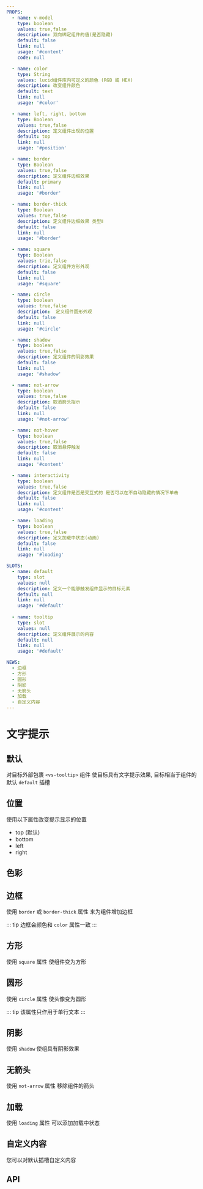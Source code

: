 ```yaml
---
PROPS:
  - name: v-model
    type: boolean
    values: true,false
    description: 双向绑定组件的值(是否隐藏)
    default: false
    link: null
    usage: '#content'
    code: null

  - name: color
    type: String
    values: lucid组件库内可定义的颜色 (RGB 或 HEX)
    description: 改变组件颜色
    default: text
    link: null
    usage: '#color'

  - name: left, right, bottom
    type: Boolean
    values: true,false
    description: 定义组件出现的位置
    default: top
    link: null
    usage: '#position'

  - name: border
    type: Boolean
    values: true,false
    description: 定义组件边框效果
    default: primary
    link: null
    usage: '#border'

  - name: border-thick
    type: Boolean
    values: true,false
    description: 定义组件边框效果 类型Ⅱ
    default: false
    link: null
    usage: '#border'

  - name: square
    type: Boolean
    values: trie,false
    description: 定义组件方形外观
    default: false
    link: null
    usage: '#square'

  - name: circle
    type: boolean
    values: true,false
    description:  定义组件圆形外观
    default: false
    link: null
    usage: '#circle'

  - name: shadow
    type: boolean
    values: true,false
    description: 定义组件的阴影效果
    default: false
    link: null
    usage: '#shadow'

  - name: not-arrow
    type: boolean
    values: true,false
    description: 取消箭头指示
    default: false
    link: null
    usage: '#not-arrow'

  - name: not-hover
    type: boolean
    values: true,false
    description: 取消悬停触发
    default: false
    link: null
    usage: '#content'

  - name: interactivity
    type: boolean
    values: true,false
    description: 定义组件是否是交互式的 是否可以在不自动隐藏的情况下单击
    default: false
    link: null
    usage: '#content'

  - name: loading
    type: boolean
    values: true,false
    description: 定义加载中状态(动画)
    default: false
    link: null
    usage: '#loading'

SLOTS:
  - name: default
    type: slot
    values: null
    description: 定义一个能够触发组件显示的目标元素
    default: null
    link: null
    usage: '#default'
    
  - name: tooltip
    type: slot
    values: null
    description: 定义组件展示的内容
    default: null
    link: null
    usage: '#default'

NEWS:
  - 边框
  - 方形
  - 圆形
  - 阴影
  - 无箭头
  - 加载
  - 自定义内容
---
```


# 文字提示

<card>

## 默认

对目标外部包裹 `<vs-tooltip>` 组件 使目标具有文字提示效果, 目标相当于组件的默认 `default` 插槽

<template v-slot:example>
  <tooltip-default />
</template>

<template v-slot:template>

  ```html{3-10}
    <template>
      <div class="center">
        <vs-tooltip>
          <vs-button flat>
            将光标移到此处
          </vs-button>
          <template #tooltip>
            这是一个精美的按钮
          </template>
        </vs-tooltip>
      </div>
    </template>
  ```

</template>

</card>

<card>

## 位置

使用以下属性改变提示显示的位置

- top (默认)
- bottom
- left
- right

<template v-slot:example>
  <tooltip-position />
</template>

<template v-slot:template>

  ```html{3}
    <template>
      <div class="center">
        <vs-tooltip left>
          <vs-button border>
            左侧
          </vs-button>
          <template #tooltip>
            这是一个精美的按钮
          </template>
        </vs-tooltip>
        <vs-tooltip>
          <vs-button border>
            顶部
          </vs-button>
          <template #tooltip>
            这是一个精美的按钮
          </template>
        </vs-tooltip>
        <vs-tooltip bottom>
          <vs-button border>
            底部
          </vs-button>
          <template #tooltip>
            这是一个精美的按钮
          </template>
        </vs-tooltip>
        <vs-tooltip right>
          <vs-button border>
            右侧
          </vs-button>
          <template #tooltip>
            这是一个精美的按钮
          </template>
        </vs-tooltip>
      </div>
    </template>
  ```

</template>

</card>

<card>

## 色彩

<coloren />

<template v-slot:example>
  <tooltip-color />
</template>

<template v-slot:template>

  ```html{11}
    <template>
      <div class="center">
        <vs-tooltip>
          <vs-button shadow>
            Default
          </vs-button>
          <template #tooltip>
            This is a beautiful button
          </template>
        </vs-tooltip>
        <vs-tooltip primary>
          <vs-button flat>
            Primary
          </vs-button>
          <template #tooltip>
            This is a beautiful button
          </template>
        </vs-tooltip>
        <vs-tooltip success>
          <vs-button success flat>
            Success
          </vs-button>
          <template #tooltip>
            This is a beautiful button
          </template>
        </vs-tooltip>
        <vs-tooltip danger>
          <vs-button danger flat>
            Danger
          </vs-button>
          <template #tooltip>
            This is a beautiful button
          </template>
        </vs-tooltip>
        <vs-tooltip warn>
          <vs-button warn flat>
            Warning
          </vs-button>
          <template #tooltip>
            This is a beautiful button
          </template>
        </vs-tooltip>
        <vs-tooltip dark>
          <vs-button dark flat>
            Dark
          </vs-button>
          <template #tooltip>
            This is a beautiful button
          </template>
        </vs-tooltip>
        <vs-tooltip color="#7d33ff">
          <vs-button color="#7d33ff" flat>
            HEX
          </vs-button>
          <template #tooltip>
            This is a beautiful button
          </template>
        </vs-tooltip>
        <vs-tooltip color="rgb(59,222,200)">
          <vs-button color="rgb(59,222,200)" flat>
            RGB
          </vs-button>
          <template #tooltip>
            This is a beautiful button
          </template>
        </vs-tooltip>
      </div>
    </template>
  ```

</template>

</card>

<card>

## 边框

使用 `border` 或 `border-thick` 属性 来为组件增加边框

::: tip
边框会颜色和 `color` 属性一致
:::

<template v-slot:example>
  <tooltip-border />
</template>

<template v-slot:template>

  ```html{3,19}
    <template>
      <div class="center">
        <vs-tooltip border>
          <vs-button transparent>
            将光标移到此处
          </vs-button>
          <template #tooltip>
            This is a beautiful button
          </template>
        </vs-tooltip>
        <vs-tooltip danger border>
          <vs-button danger transparent>
            将光标移到此处
          </vs-button>
          <template #tooltip>
            This is a beautiful button
          </template>
        </vs-tooltip>
        <vs-tooltip color="#7d33ff" border-thick>
          <vs-button color="#7d33ff" transparent>
           将光标移到此处
          </vs-button>
          <template #tooltip>
            This is a beautiful button
          </template>
        </vs-tooltip>
      </div>
    </template>
  ```

</template>

</card>

<card>

## 方形

使用 `square` 属性 使组件变为方形

<template v-slot:example>
  <tooltip-square />
</template>

<template v-slot:template>

  ```html{3}
    <template>
      <div class="center">
        <vs-tooltip square>
          <vs-button square flat>
            将光标移到此处
          </vs-button>
          <template #tooltip>
            这是一个精美的按钮
          </template>
        </vs-tooltip>
      </div>
    </template>
  ```

</template>

</card>

<card>

## 圆形

使用 `circle` 属性 使头像变为圆形

::: tip
该属性只作用于单行文本
:::

<template v-slot:example>
  <tooltip-circle />
</template>

<template v-slot:template>

  ```html{3}
    <template>
      <div class="center">
        <vs-tooltip circle>
          <vs-button circle flat>
            将光标移到此处
          </vs-button>
          <template #tooltip>
            这是一个精美的按钮
          </template>
        </vs-tooltip>
      </div>
    </template>
  ```

</template>

</card>

<card>

## 阴影

使用 `shadow` 使组具有阴影效果

<template v-slot:example>
  <tooltip-shadow />
</template>

<template v-slot:template>

  ```html{3}
    <template>
      <div class="center">
        <vs-tooltip shadow>
          <vs-button flat>
            Do hover here
          </vs-button>
          <template #tooltip>
            This is a beautiful button
          </template>
        </vs-tooltip>
      </div>
    </template>
  ```

</template>

</card>


<card>

## 无箭头

使用 `not-arrow` 属性 移除组件的箭头

<template v-slot:example>
  <tooltip-notArrow />
</template>

<template v-slot:template>

  ```html{3}
    <template>
      <div class="center">
        <vs-tooltip not-arrow left>
          <vs-button border>
            左侧 无箭头
          </vs-button>
          <template #tooltip>
            这是一个精美的按钮
          </template>
        </vs-tooltip>
        <vs-tooltip not-arrow>
          <vs-button border>
            顶部 无箭头
          </vs-button>
          <template #tooltip>
            这是一个精美的按钮
          </template>
        </vs-tooltip>
        <vs-tooltip not-arrow bottom>
          <vs-button border>
            底部 无箭头
          </vs-button>
          <template #tooltip>
            这是一个精美的按钮
          </template>
        </vs-tooltip>
        <vs-tooltip not-arrow right>
          <vs-button border>
            右侧 无箭头
          </vs-button>
          <template #tooltip>
            这是一个精美的按钮
          </template>
        </vs-tooltip>
      </div>
    </template>
  ```

</template>

</card>

<card>

## 加载

使用 `loading` 属性 可以添加加载中状态

<template v-slot:example>
  <tooltip-loading />
</template>

<template v-slot:template>

  ```html{3}
    <template>
      <div class="center">
        <vs-tooltip loading>
          <vs-button flat>
            将光标移到此处
          </vs-button>
          <template #tooltip>
            这是一个精美的按钮
          </template>
        </vs-tooltip>
        <vs-tooltip loading>
          <vs-button flat>
            将光标移到此处
          </vs-button>
          <template #tooltip></template>
        </vs-tooltip>
      </div>
    </template>
  ```

</template>

</card>

<card>

## 自定义内容

您可以对默认插槽自定义内容

<template v-slot:example>
  <tooltip-content />
</template>

<template v-slot:template>

  ```html
    <template>
      <div class="center">
        <vs-tooltip>
          <vs-button gradient>
            什么是Lucid?
          </vs-button>
          <template #tooltip>
            <div class="content-tooltip">
              <h4>
                什么是Lucid?
              </h4>
              <p>
                Lucid 是一个基于vue3的 ui组件库
              </p>
            </div>
          </template>
        </vs-tooltip>
        <vs-tooltip bottom shadow not-hover v-model="activeTooltip1">
          <vs-button danger @click="activeTooltip1=!activeTooltip1">
            点击删除用户
          </vs-button>
          <template #tooltip>
            <div class="content-tooltip">
              <h4 class="center">
                确认
              </h4>
              <p>
                确定要删除此用户吗? 删除后数据不可恢复
              </p>
              <footer>
                <vs-button @click="activeTooltip1=false" danger block>
                  删除
                </vs-button>
                <vs-button @click="activeTooltip1=false" transparent dark block>
                  取消
                </vs-button>
              </footer>
            </div>
          </template>
        </vs-tooltip>
        <vs-tooltip shadow interactivity>
          <vs-avatar>
            <img src="/avatars/avatar-5.png" alt="">
          </vs-avatar>
          <template #tooltip>
            <div class="content-tooltip">
              <div class="body">
                <div class="text">
                    已完成任务
                  <span>
                    89
                  </span>
                </div>
                <vs-avatar circle size="80" @click="activeTooltip1=!activeTooltip1">
                  <img src="/avatars/avatar-5.png" alt="">
                </vs-avatar>
                <div class="text">
                    未完成任务
                  <span>
                    8
                  </span>
                </div>
              </div>
              <footer>
                <vs-button circle icon border>
                  <i class='bx bxs-share-alt'></i>
                </vs-button>
                <vs-button circle>
                  发送信息
                </vs-button>
                <vs-button circle icon border>
                  <i class='bx bx-like' ></i>
                </vs-button>
              </footer>
            </div>
          </template>
        </vs-tooltip>
      </div>
    </template>
  ```

</template>

<template v-slot:script>

  ```html{4}
    <script>
      export default {
        data:() => ({
          activeTooltip1: false
        })
      }
    </script>
  ```

</template>

<template v-slot:style>

  ```stylus
    <style lang="stylus">
      getColor(colorx, alpha = 1)
          unquote("rgba(var(--vs-"+colorx+"), "+alpha+")")
      getVar(var)
          unquote("var(--vs-"+var+")")

      .content-tooltip
        .body
          display flex
          align-items flex-start
          justify-content center
          .vs-avatar-content
            margin-top -30px
            border 3px solid getVar('theme-layout')
            box-shadow 0px 4px 15px 0px rgba(0,0,0,.1)
          .text
            display flex
            align-items center
            justify-content center
            flex-direction column
            font-size .55rem
            padding 10px
            font-weight normal
            span
              font-weight bold
              font-size .7rem
        footer
          display flex
          align-items center
          justify-content center
        h4
          padding 8px
          margin 0px
          text-align left
        p
          text-align left
          padding 0px
          margin 0px
          line-height 1rem
          padding-bottom 5px
          padding-left 8px
      </style>
  ```

</template>

</card>

<card>

## API

</card>
